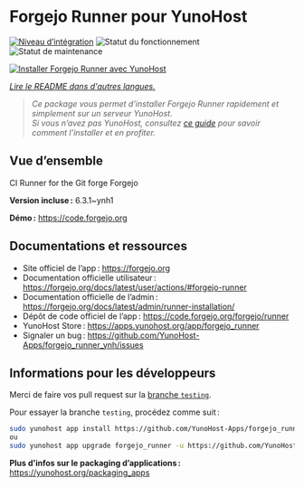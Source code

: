 <!--
Nota bene : ce README est automatiquement généré par <https://github.com/YunoHost/apps/tree/master/tools/readme_generator>
Il NE doit PAS être modifié à la main.
-->

# Forgejo Runner pour YunoHost

[![Niveau d’intégration](https://apps.yunohost.org/badge/integration/forgejo_runner)](https://ci-apps.yunohost.org/ci/apps/forgejo_runner/)
![Statut du fonctionnement](https://apps.yunohost.org/badge/state/forgejo_runner)
![Statut de maintenance](https://apps.yunohost.org/badge/maintained/forgejo_runner)

[![Installer Forgejo Runner avec YunoHost](https://install-app.yunohost.org/install-with-yunohost.svg)](https://install-app.yunohost.org/?app=forgejo_runner)

*[Lire le README dans d'autres langues.](./ALL_README.md)*

> *Ce package vous permet d’installer Forgejo Runner rapidement et simplement sur un serveur YunoHost.*  
> *Si vous n’avez pas YunoHost, consultez [ce guide](https://yunohost.org/install) pour savoir comment l’installer et en profiter.*

## Vue d’ensemble

CI Runner for the Git forge Forgejo


**Version incluse :** 6.3.1~ynh1

**Démo :** <https://code.forgejo.org>
## Documentations et ressources

- Site officiel de l’app : <https://forgejo.org>
- Documentation officielle utilisateur : <https://forgejo.org/docs/latest/user/actions/#forgejo-runner>
- Documentation officielle de l’admin : <https://forgejo.org/docs/latest/admin/runner-installation/>
- Dépôt de code officiel de l’app : <https://code.forgejo.org/forgejo/runner>
- YunoHost Store : <https://apps.yunohost.org/app/forgejo_runner>
- Signaler un bug : <https://github.com/YunoHost-Apps/forgejo_runner_ynh/issues>

## Informations pour les développeurs

Merci de faire vos pull request sur la [branche `testing`](https://github.com/YunoHost-Apps/forgejo_runner_ynh/tree/testing).

Pour essayer la branche `testing`, procédez comme suit :

```bash
sudo yunohost app install https://github.com/YunoHost-Apps/forgejo_runner_ynh/tree/testing --debug
ou
sudo yunohost app upgrade forgejo_runner -u https://github.com/YunoHost-Apps/forgejo_runner_ynh/tree/testing --debug
```

**Plus d’infos sur le packaging d’applications :** <https://yunohost.org/packaging_apps>
